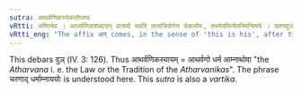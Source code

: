 ```yaml
---
sutra: आथर्वणिकस्येकलोपश्च
vRtti: अणित्येव । आथर्वणिकशब्दादण् प्रत्ययो भवति तत्सन्नियोगेन चेकलोपः, तस्येदमित्येतस्मिन्विषये । चरणवुञोपवादः ॥
vRtti_eng: "The affix अण् comes, in the sense of 'this is his', after the word '_atharvanika_', and the penultimate '_ika_' is elided."
---
```

This debars वुञ् (IV. 3: 126). Thus आथर्वणिकस्यायम् = आथर्वणो धर्म आम्नाथोवा "the _Atharvana_ i. e. the Law or the Tradition of the _Atharvanikas_". The phrase चरणाद् धर्माम्नाययोः is understood here. This _sutra_ is also a _vartika_.
